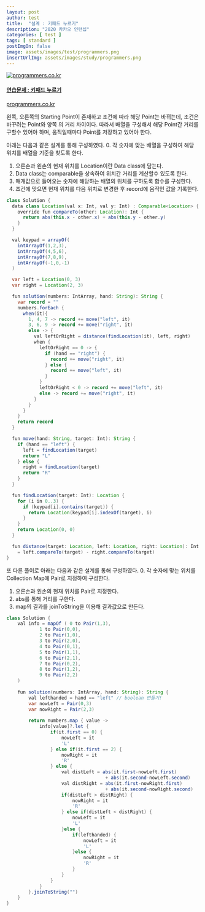 ```yaml
---
layout: post
author: test
title:  "설계 : 키패드 누르기"
description: "2020 카카오 인턴십"
categories: [ test ]
tags: [ standard ]
postImgOn: false
image: assets/images/test/programmers.png
insertUrlImg: assets/images/study/programmers.png
---
```


<div class="card h-100 my-u-padding"><div class="insertcover"><a target="_blank" class="text-dark" href="https://programmers.co.kr/learn/courses/30/lessons/67256"><div class=""><img class="inserturl" src="{{site.baseurl}}/{{ page.insertUrlImg}}" alt="programmers.co.kr"/></div><div class="insert-img-body"><h4 class="insert-img-title">연습문제 : 키패드 누르기</h4><p class="insert-img-description">programmers.co.kr</p></div></a></div></div>

왼쪽, 오른쪽의 Starting Point이 존재하고 조건에 따라 해당 Point는 바뀌는데, 조건은 바꾸려는 Point와 양쪽 의 거리 차이이다.
따라서 배열을 구성해서 해당 Point간 거리를 구할수 있어야 하며, 움직일때마다 Point를 저장하고 있어야 한다.

아래는 다음과 같은 설계를 통해 구성하였다.
0. 각 숫자에 맞는 배열을 구성하여 해당 위치를 배열을 기준을 찾도록 한다.
1. 오른손과 왼손의 현재 위치를 Location이란 Data class에 담는다.
2. Data class는 comparable을 상속하여 위치간 거리를 계산할수 있도록 한다.
3. 매개값으로 들어오는 숫자에 해당하는 배열의 위치를 구하도록 함수를 구성한다.
4. 조건에 맞으면 현재 위치를 다음 위치로 변경한 후 record에 움직인 값을 기록한다.

```java
class Solution {
  data class Location(val x: Int, val y: Int) : Comparable<Location> {
    override fun compareTo(other: Location): Int {
      return abs(this.x - other.x) + abs(this.y - other.y)
    }
  }

  val keypad = arrayOf(
    intArrayOf(1,2,3),
    intArrayOf(4,5,6),
    intArrayOf(7,8,9),
    intArrayOf(-1,0,-1)
  )

  var left = Location(0, 3)
  var right = Location(2, 3)

  fun solution(numbers: IntArray, hand: String): String {
    var record = ""
    numbers.forEach {
      when(it){
        1, 4, 7 -> record += move("left", it)
        3, 6, 9 -> record += move("right", it)
        else -> {
          val leftOrRight = distance(findLocation(it), left, right)
          when {
            leftOrRight == 0 -> {
              if (hand == "right") {
                record += move("right", it)
              } else {
                record += move("left", it)
              }
            }
            leftOrRight < 0 -> record += move("left", it)
            else -> record += move("right", it)
          }
        }
      }
    }
    return record
  }

  fun move(hand: String, target: Int): String {
    if (hand == "left") {
      left = findLocation(target)
      return "L"
    } else {
      right = findLocation(target)
      return "R"
    }
  }

  fun findLocation(target: Int): Location {
    for (i in 0..3) {
      if (keypad[i].contains(target)) {
        return Location(keypad[i].indexOf(target), i)
      }
    }
    return Location(0, 0)
  }

  fun distance(target: Location, left: Location, right: Location): Int 
    = left.compareTo(target) - right.compareTo(target)
}
```

또 다른 풀이로
아래는 다음과 같은 설계를 통해 구성하였다.
0. 각 숫자에 맞는 위치를 Collection Map에 Pair로 지정하여 구성한다.   
1. 오른손과 왼손의 현재 위치를 Pair로 지정한다.
2. abs를 통해 거리를 구한다.
3. map의 결과를 joinToString을 이용해 결과값으로 만든다.



```java
class Solution {
    val info = mapOf ( 0 to Pair(1,3),
            1 to Pair(0,0),
            2 to Pair(1,0),
            3 to Pair(2,0),
            4 to Pair(0,1),
            5 to Pair(1,1),
            6 to Pair(2,1),
            7 to Pair(0,2),
            8 to Pair(1,2),
            9 to Pair(2,2)
    )
    
    fun solution(numbers: IntArray, hand: String): String {
        val lefthanded = hand == "left" // boolean 만들기!
        var nowLeft = Pair(0,3)
        var nowRight = Pair(2,3)
        
        return numbers.map { value ->
            info[value]?.let {
                if(it.first == 0) {
                    nowLeft = it
                    'L'
                } else if(it.first == 2) {
                    nowRight = it
                    'R'
                } else {
                    val distLeft = abs(it.first-nowLeft.first) 
                                    + abs(it.second-nowLeft.second)
                    val distRight = abs(it.first-nowRight.first) 
                                    + abs(it.second-nowRight.second)
                    if(distLeft > distRight) {
                        nowRight = it
                        'R'
                    } else if(distLeft < distRight) {
                        nowLeft = it
                        'L'
                    }else {
                        if(lefthanded) {
                            nowLeft = it
                            'L'
                        }else {
                            nowRight = it
                            'R'
                        }
                    }
                }
            }
        }.joinToString("")
    }
}
```